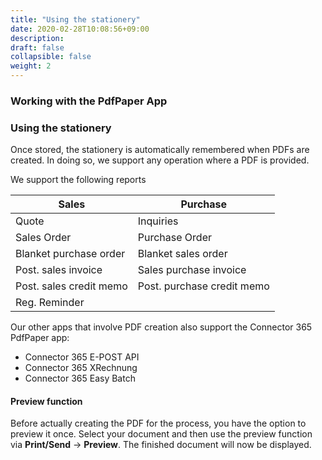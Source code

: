 ```yaml
---
title: "Using the stationery"
date: 2020-02-28T10:08:56+09:00
description: 
draft: false
collapsible: false
weight: 2
---
```

### Working with the PdfPaper App

### Using the stationery
Once stored, the stationery is automatically remembered when PDFs are created. In doing so, we support any operation where a PDF is provided.

We support the following reports

| **Sales**          | **Purchase**          |
|----------------------|----------------------|
| Quote             | Inquiries             |
| Sales Order             | Purchase Order         |
| Blanket purchase order       | Blanket sales order   |
| Post. sales invoice    | Sales purchase invoice   |
| Post. sales credit memo | Post. purchase credit memo |
| Reg. Reminder       |                      |

Our other apps that involve PDF creation also support the Connector 365 PdfPaper app:

- Connector 365 E-POST API
- Connector 365 XRechnung
- Connector 365 Easy Batch

#### Preview function
Before actually creating the PDF for the process, you have the option to preview it once. Select your document and then use the preview function via **Print/Send** -> **Preview**. The finished document will now be displayed.